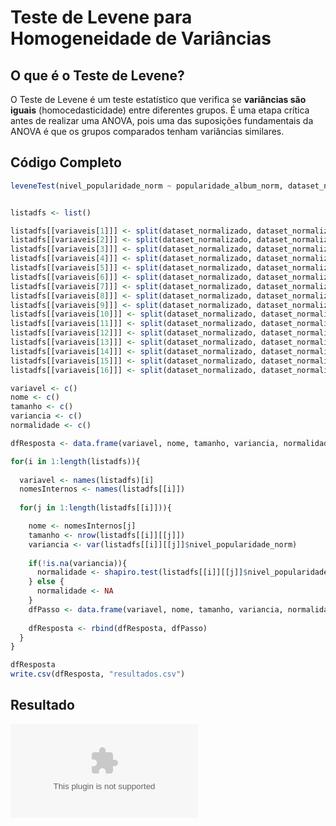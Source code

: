 # Teste de Levene para Homogeneidade de Variâncias

## O que é o Teste de Levene?
O Teste de Levene é um teste estatístico que verifica se **variâncias são iguais** (homocedasticidade) entre diferentes grupos. É uma etapa crítica antes de realizar uma ANOVA, pois uma das suposições fundamentais da ANOVA é que os grupos comparados tenham variâncias similares.

## Código Completo
```r
leveneTest(nivel_popularidade_norm ~ popularidade_album_norm, dataset_normalizado)


listadfs <- list()

listadfs[[variaveis[1]]] <- split(dataset_normalizado, dataset_normalizado$explicito)
listadfs[[variaveis[2]]] <- split(dataset_normalizado, dataset_normalizado$acusticidade_norm)
listadfs[[variaveis[3]]] <- split(dataset_normalizado, dataset_normalizado$dancabilidade_norm)
listadfs[[variaveis[4]]] <- split(dataset_normalizado, dataset_normalizado$duracao_ms_norm)
listadfs[[variaveis[5]]] <- split(dataset_normalizado, dataset_normalizado$energia_norm)
listadfs[[variaveis[6]]] <- split(dataset_normalizado, dataset_normalizado$instrumentalidade)
listadfs[[variaveis[7]]] <- split(dataset_normalizado, dataset_normalizado$tonalidade)
listadfs[[variaveis[8]]] <- split(dataset_normalizado, dataset_normalizado$vivacidade_norm)
listadfs[[variaveis[9]]] <- split(dataset_normalizado, dataset_normalizado$intensidade_sonora_mod)
listadfs[[variaveis[10]]] <- split(dataset_normalizado, dataset_normalizado$modo)
listadfs[[variaveis[11]]] <- split(dataset_normalizado, dataset_normalizado$discursividade_norm)
listadfs[[variaveis[12]]] <- split(dataset_normalizado, dataset_normalizado$compasso)
listadfs[[variaveis[13]]] <- split(dataset_normalizado, dataset_normalizado$valencia_norm)
listadfs[[variaveis[14]]] <- split(dataset_normalizado, dataset_normalizado$genero)
listadfs[[variaveis[15]]] <- split(dataset_normalizado, dataset_normalizado$popularidade_artista_norm)
listadfs[[variaveis[16]]] <- split(dataset_normalizado, dataset_normalizado$popularidade_album_norm)

variavel <- c()
nome <- c()
tamanho <- c()
variancia <- c()
normalidade <- c()

dfResposta <- data.frame(variavel, nome, tamanho, variancia, normalidade)

for(i in 1:length(listadfs)){
  
  variavel <- names(listadfs)[i]
  nomesInternos <- names(listadfs[[i]])
  
  for(j in 1:length(listadfs[[i]])){

    nome <- nomesInternos[j]
    tamanho <- nrow(listadfs[[i]][[j]])
    variancia <- var(listadfs[[i]][[j]]$nivel_popularidade_norm)
    
    if(!is.na(variancia)){
      normalidade <- shapiro.test(listadfs[[i]][[j]]$nivel_popularidade_norm)$p.value
    } else {
      normalidade <- NA
    }
    dfPasso <- data.frame(variavel, nome, tamanho, variancia, normalidade)
    
    dfResposta <- rbind(dfResposta, dfPasso)
  }
}

dfResposta
write.csv(dfResposta, "resultados.csv")
```

## Resultado
![Resultado Gerado](results/resultados-teste-de-levene.csv)
